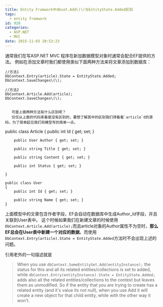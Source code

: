 ```yaml
---
title: Entity Framwork中dbset.Add\(\)与EntityState.Added区别
tags:
  - entity framwork
id: 928
categories:
  - ASP.NET
  - MVC
date: 2015-11-03 20:53:23
---
```


通常我们在写ASP.NET MVC 程序在新加数据模型对象时通常会配合EF提供的方法。
例如在添加文章时我们都使用类似下面两种方法来将文章添加到数据库：

    //方法1
    DbContext.Entry(article).State = EntityState.Added;
    DbContext.SaveChanges\(\);

    //方法2
    DbContext.Article.Add(article);
    DbContext.SaveChanges\(\);


 ```

    可是上面两种方法有什么区别呢？
    仅仅从上面的代码来看是没有区别的，要想了解其中的区别我们得看看`article`d的源码，为了简单起见我们将模型写的简单一点。

```  

 public class Article
    {
        public int Id { get; set; }

        public User Author { get; set; }

        public string Title { get; set; }

        public string Content { get; set; }

        public int Status { get; set; }

    }

    public class User
    {
        public int Id { get; set; }

        public string Name { get; set; }
    }

上面模型中的文章包含作者字段，EF会自动在数据库中生成Author_Id字段，并且关联到User表中。
这个时候如果我们在新建文章的时候使用`DbContext.Article.Add(article);`而且article对象的Author属性不为空时，**那么EF总会在User表中新建一个对应的数据**。而使用`DbContext.Entry(article).State = EntityState.Added`方法时不会出现上述的问题。

引用老外的一句描述就是

> When you use `dbContext.SomeEntitySet.Add(entityInstance);` the status for this and all its related entities/collections is set to added, while `dbContext.Entry(entityInstance).State = EntityState.Added;` adds also all the related entities/collections to the context but leaves them as unmodified. So if the entity that you are trying to create has a related entity (and it's value its not null), when you use Add it will create a new object for that child entity, while with the other way it won't.